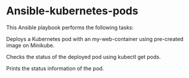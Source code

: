 # Ansible-kubernetes-pods

This Ansible playbook performs the following tasks:

Deploys a Kubernetes pod with an my-web-container using pre-created image on Minikube.

Checks the status of the deployed pod using kubectl get pods.

Prints the status information of the pod.
